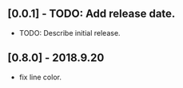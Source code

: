 ## [0.0.1] - TODO: Add release date.

* TODO: Describe initial release.

## [0.8.0] - 2018.9.20

* fix line color.
